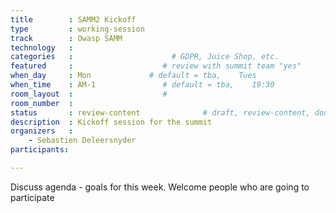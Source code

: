 ```yaml
---
title        : SAMM2 Kickoff
type         : working-session
track        : Owasp SAMM
technology   :
categories   :                      # GDPR, Juice Shop, etc.
featured     :                    # review with summit team "yes"
when_day     : Mon             # default = tba,    Tues
when_time    : AM-1               # default = tba,    19:30
room_layout  :                    #
room_number  :
status       : review-content              # draft, review-content, done
description  : Kickoff session for the summit
organizers   :
    - Sebastien Deleersnyder
participants:

---
```


Discuss agenda - goals for this week. Welcome people who are going to participate
